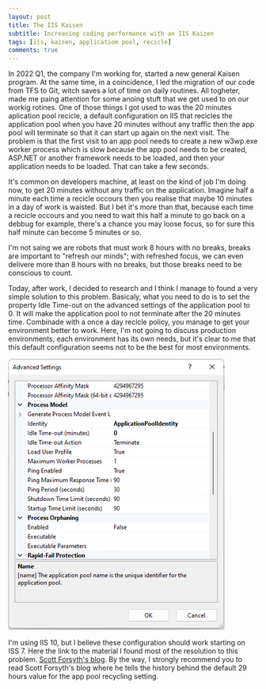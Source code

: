```yaml
---
layout: post
title: The IIS Kaisen
subtitle: Increasing coding performance with an IIS Kaizen
tags: [iis, kaisen, applicatiom pool, recicle]
comments: true
---
```


In 2022 Q1, the company I'm working for, started a new general Kaisen program. At the same time, in a coincidence, I led the migration of our code from TFS to Git, witch saves a lot of time on daily routines. All togheter, made me paing attention for some anoing stuft that we get used to on our workig rotines. One of those things I got used to was the 20 minutes aplication pool recicle, a default configuration on IIS that recicles the application pool when you have 20 minutes without any traffic then the app pool will terminate so that it can start up again on the next visit. The problem is that the first visit to an app pool needs to create a new w3wp.exe worker process which is slow because the app pool needs to be created, ASP.NET or another framework needs to be loaded, and then your application needs to be loaded. That can take a few seconds.

It's common on  developers machine, at least on the kind of job I'm doing now, to get 20 minutes without any traffic on the application. Imagine half a minute each time a recicle occours then you realise that maybe 10 minutes in a day of work is waisted. But I bet it's more than that, because each time a recicle occours and you need to wait this half a minute to go back on a debbug for example, there's a chance you may loose focus, so for sure this half minute can become 5 minutes or so.

I'm not saing we are robots that must work 8 hours with no breaks, breaks are important to "refresh our minds"; with refreshed focus, we can even delivere more than 8 hours with no breaks, but those breaks need to be conscious to count. 

Today, after work, I decided to research and I think I manage to found a very simple solution to this problem. Basicaly, what you need to do is to set the property Idle Time-out on the advanced settings of the application pool to 0. It will make the application pool to not terminate after the 20 minutes time. Combinade with a once a day recicle policy, you manage to get your environment better to work. Here, I'm not going to discuss production environments, each environment has its own needs, but it's clear to me that this default configuration seems not to be the best for most environments.

![Iis Config One](../assets/img/posts/iis-config-one.png)

I'm using IIS 10, but I believe these configuration should work starting on ISS 7. Here the link to the material I found most of the resolution to this problem. [Scott Forsyth's blog](https://weblogs.asp.net/owscott/why-is-the-iis-default-app-pool-recycle-set-to-1740-minutes). By the way, I strongly recommend you to  read Scott Forsyth's blog where he tells the history behind the default 29 hours value for the app pool recycling setting.